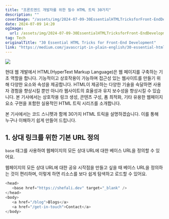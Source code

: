 ```yaml
---
title: "프론트엔드 개발자를 위한 필수 HTML 트릭 30가지"
description: ""
coverImage: "/assets/img/2024-07-09-30EssentialHTMLTricksforFront-EndDevelopment_0.png"
date: 2024-07-09 14:20
ogImage:
  url: /assets/img/2024-07-09-30EssentialHTMLTricksforFront-EndDevelopment_0.png
tag: Tech
originalTitle: "30 Essential HTML Tricks for Front-End Development"
link: "https://medium.com/javascript-in-plain-english/30-essential-html-tricks-for-front-end-development-b396222dd2da"
---
```


<img src="/assets/img/2024-07-09-30EssentialHTMLTricksforFront-EndDevelopment_0.png" />

현대 웹 개발에서 HTML(HyperText Markup Language)은 웹 페이지를 구축하는 기초 역할을 합니다. 기능적이고 상호작용이 가능하며 접근성 있는 웹사이트를 만들기 위해 다양한 요소와 속성을 제공합니다. HTML이 제공하는 다양한 기술을 숙달하면 사용자 경험을 향상시킬 뿐만 아니라 웹사이트의 효율성과 유지 보수성을 향상시킬 수 있습니다. 본 기사에서는 상호작용 링크 생성, 콘텐츠 구성, 폼 최적화, 기타 유용한 웹페이지 요소 구현을 포함한 실용적인 HTML 트릭 시리즈를 소개합니다.

본 기사에서는 코드 스니펫과 함께 30가지 HTML 트릭을 설명하겠습니다. 이를 통해 누구나 이해하기 쉽게 만들어 드립니다.

## 1. 상대 링크를 위한 기본 URL 정의

<div class="content-ad"></div>

`base` 태그를 사용하여 웹페이지의 모든 상대 URL에 대한 베이스 URL을 정의할 수 있어요.

웹페이지의 모든 상대 URL에 대한 공유 시작점을 만들고 싶을 때 베이스 URL을 정의하는 것이 편리하며, 이렇게 하면 리소스를 보다 쉽게 탐색하고 로드할 수 있어요.

```js
<head>
   <base href="https://shefali.dev" target="_blank" />
</head>
<body>
   <a href="/blog">Blogs</a>
   <a href="/get-in-touch">Contact</a>
</body>
```
